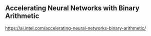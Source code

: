 ## Accelerating Neural Networks with Binary Arithmetic
 
 https://ai.intel.com/accelerating-neural-networks-binary-arithmetic/